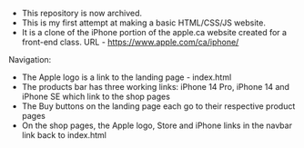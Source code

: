 - This repository is now archived.
- This is my first attempt at making a basic HTML/CSS/JS website.
- It is a clone of the iPhone portion of the apple.ca website created for a front-end class. URL - https://www.apple.com/ca/iphone/

Navigation:
- The Apple logo is a link to the landing page - index.html
- The products bar has three working links: iPhone 14 Pro, iPhone 14 and iPhone SE which link to the shop pages
- The Buy buttons on the landing page each go to their respective product pages
- On the shop pages, the Apple logo, Store and iPhone links in the navbar link back to index.html
